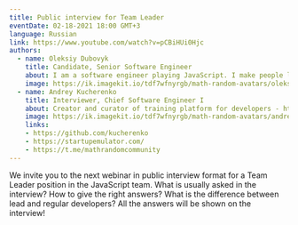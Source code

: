 ```yaml
---
title: Public interview for Team Leader
eventDate: 02-18-2021 18:00 GMT+3
language: Russian
link: https://www.youtube.com/watch?v=pCBiHUi0Hjc
authors:
  - name: Oleksiy Dubovyk
    title: Candidate, Senior Software Engineer
    about: I am a software engineer playing JavaScript. I make people love React, but remind them to be framework agnostic. I am aware that my grandad was a much cooler engineer than myself. I'm curious about tech puzzles, yet driven by human interaction.
    image: https://ik.imagekit.io/tdf7wfnyrgb/math-random-avatars/oleksiy-dubovyk_JgO8aTxitV.png?updatedAt=1627648759077&tr=w-200,h-200,fo-face
  - name: Andrey Kucherenko
    title: Interviewer, Chief Software Engineer I
    about: Creator and curator of training platform for developers - https://startupemulator.com/. Math.random() community leader - https://t.me/mathrandomcommunity. Engineer with more than 17 years of experience in IT. For the last 10 years I have been working in EPAM company. Main areas of my professional interest are - javascript based technologies, frontend and backend architecture, mobile development, web development, IoT and hardware development, TDD, CI/CD, DevOps, Databases etc. Open source contributor, author and maintainer of popular copy/paste detector named jscpd. I was born in a family of engineers, that’s why I respect different engineering areas ranging from mechanics to IT.
    image: https://ik.imagekit.io/tdf7wfnyrgb/math-random-avatars/andrey-kucherenko_QgYOdKHHLX5n.png?tr=w-200,h-200
    links:
    - https://github.com/kucherenko
    - https://startupemulator.com/
    - https://t.me/mathrandomcommunity
---
```


We invite you to the next webinar in public interview format for a Team Leader position in the JavaScript team.
What is usually asked in the interview?
How to give the right answers?
What is the difference between lead and regular developers?
All the answers will be shown on the interview!
